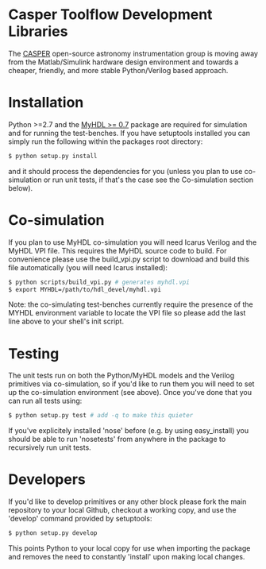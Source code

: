 Casper Toolflow Development Libraries
=====================================

The [CASPER](http://casper.berkeley.edu) open-source astronomy 
instrumentation group is moving away from the Matlab/Simulink 
hardware design environment and towards a cheaper, friendly, 
and more stable Python/Verilog based approach. 

Installation
============

Python >=2.7 and the [MyHDL >= 0.7](http://www.myhdl.org) package 
are required for simulation and for running the test-benches. If 
you have setuptools installed you can simply run the following 
within the packages root directory:

```bash
$ python setup.py install
```

and it should process the dependencies for you (unless you plan 
to use co-simulation or run unit tests, if that's the case see the 
Co-simulation section below).

Co-simulation
=============

If you plan to use MyHDL co-simulation you will need Icarus Verilog 
and the MyHDL VPI file. This requires the MyHDL source code to build. 
For convenience please use the build_vpi.py script to download and 
build this file automatically (you will need Icarus installed):

```bash
$ python scripts/build_vpi.py # generates myhdl.vpi
$ export MYHDL=/path/to/hdl_devel/myhdl.vpi
```

Note: the co-simulating test-benches currently require the presence 
of the MYHDL environment variable to locate the VPI file so please 
add the last line above to your shell's init script.

Testing
=======

The unit tests run on both the Python/MyHDL models and the Verilog 
primitives via co-simulation, so if you'd like to run them you will 
need to set up the co-simulation environment (see above). Once you've 
done that you can run all tests using:

```bash
$ python setup.py test # add -q to make this quieter
```

If you've explicitely installed 'nose' before (e.g. by using easy_install) 
you should be able to run 'nosetests' from anywhere in the package to 
recursively run unit tests.

Developers
==========

If you'd like to develop primitives or any other block please fork 
the main repository to your local Github, checkout a working copy, 
and use the 'develop' command provided by setuptools:

```bash
$ python setup.py develop
```

This points Python to your local copy for use when importing the 
package and removes the need to constantly 'install' upon making 
local changes.